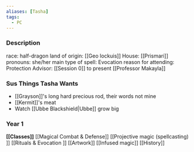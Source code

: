 ```yaml
---
aliases: [Tasha]
tags:
  - PC
---
```

### Description
race: half-dragon
land of origin: [[Geo lockuis]]
House: [[Prismari]]
pronouns: she/her 
main type of spell: Evocation
reason for attending: Protection
Advisor: [[Session 0]] to present [[Professor Makayla]]

### Sus Things Tasha Wants
- [[Grayson]]'s long hard precious rod, their words not mine
- [[Kermit]]'s meat
- Watch [[Ubbe Blackshield|Ubbe]] grow big

### Year 1
**[[Classes]]**
[[Magical Combat & Defense]]
[[Projective magic (spellcasting) ]]
[[Rituals & Evocation ]]
[[Artwork]] 
[[Infused magic]]
[[History]]